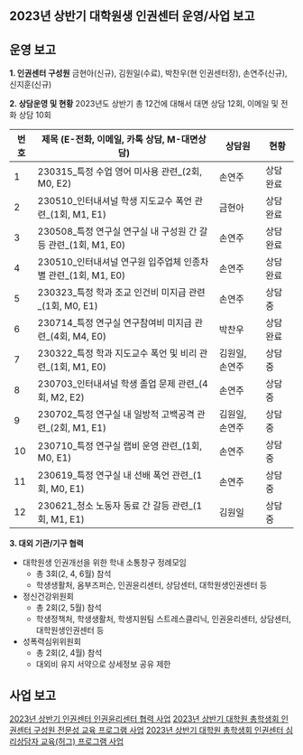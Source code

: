 ﻿## 2023년 상반기 대학원생 인권센터 운영/사업 보고

## 운영 보고

**1. 인권센터 구성원** 
금현아(신규), 김원일(수료), 박찬우(현 인권센터장), 손연주(신규), 신지훈(신규)

**2. 상담운영 및 현황**
2023년도 상반기 총 12건에 대해서 대면 상담 12회, 이메일 및 전화 상담 10회

|	번호	|	제목 (E-전화, 이메일, 카톡 상담, M-대면상담)	|	상담원	|	현황	|
|---|---|---|---|
|   1  |  230315_특정 수업 영어 미사용 관련_(2회, M0, E2)  |	손연주	|   상담완료  |
|   2  |  230510_인터내셔널 학생 지도교수 폭언 관련_(1회, M1, E1)  |	금현아	|   상담완료  |
|   3  |  230508_특정 연구실 연구실 내 구성원 간 갈등 관련_(1회, M1, E0)  |	손연주	|   상담완료  |
|   4  |  230510_인터내셔널 연구원 입주업체 인종차별 관련_(1회, M1, E0)  |	손연주	|   상담완료  |
|   5  |  230323_특정 학과 조교 인건비 미지급 관련_(1회, M0, E1)  |	손연주	|   상담중  |
|   6  |  230714_특정 연구실 연구참여비 미지급 관련_(4회, M4, E0)  |	박찬우	|   상담완료  |
|   7  |  230322_특정 학과 지도교수 폭언 및 비리 관련_(1회, M1, E0)  |	김원일, 손연주	|   상담중  |
|   8  |  230703_인터내셔널 학생 졸업 문제 관련_(4회, M2, E2)  |	손연주	|   상담중  |
|   9  |  230702_특정 연구실 내 일방적 고백공격 관련_(2회, M1, E1)  |	김원일, 손연주	|   상담중  |
|   10  |  230710_특정 연구실 랩비 운영 관련_(1회, M0, E1)  |	손연주	|   상담중  |
|   11  |  230619_특정 연구실 내 선배 폭언 관련_(1회, M0, E1)  |	손연주	|   상담중  |
|   12  |  230621_청소 노동자 동료 간 갈등 관련_(1회, M1, E1)  |	김원일	|   상담중  |

**3. 대외 기관/기구 협력**
-	대학원생 인권개선을 위한 학내 소통창구 정례모임
	- 총 3회(2, 4, 6월) 참석 
	- 학생생활처, 옴부즈퍼슨, 인권윤리센터, 상담센터, 대학원생인권센터 등
- 정신건강위원회
	- 총 2회(2, 5월) 참석  
	- 학생정책처, 학생생활처, 학생지원팀 스트레스클리닉, 인권윤리센터, 상담센터, 대학원생인권센터 등
- 성폭력심위위원회
	- 총 2회(2, 4월) 참석
	- 대외비 유지 서약으로 상세정보 공유 제한

## 사업 보고
[2023년 상반기 인권센터 인권윤리센터 협력 사업](대학원생인권센터-2023년-상반기-인권윤리센터협력사업-사업보고서.md)
[2023년 상반기 대학원 총학생회 인권센터 구성원 전문성 교육 프로그램 사업](대학원생인권센터-2023년-상반기-구성원전문성교육프로그램사업-사업보고서.md) 
[2023년 상반기 대학원 총학생회 인권센터 심리상담자 교육(허그) 프로그램 사업](대학원생인권센터-2023년-상반기-심리상담자교육(허그)프로그램사업-사업보고서.md) 
